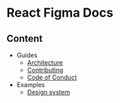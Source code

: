 # React Figma Docs

## Content

* Guides
  + [Architecture](./docs/architecture.md)
  + [Contributing](./contributing.md)
  + [Code of Conduct](./CODE_OF_CONDUCT.md)
* Examples
  + [Design system](./examples/design-system/README.md)
